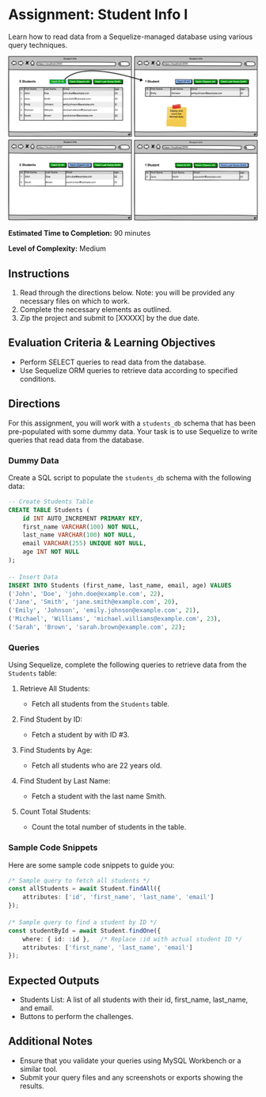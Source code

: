 #  Assignment: Student Info I
Learn how to read data from a Sequelize-managed database using various query techniques.


![Wireframe](./assets/Student%20Info.png)

**Estimated Time to Completion:** 90 minutes

**Level of Complexity:** Medium

## Instructions
1. Read through the directions below. Note: you will be provided any necessary files on which to work.
2. Complete the necessary elements as outlined.
3. Zip the project and submit to [XXXXX] by the due date.

## Evaluation Criteria & Learning Objectives
- Perform SELECT queries to read data from the database.
- Use Sequelize ORM queries to retrieve data according to specified conditions.

## Directions
For this assignment, you will work with a `students_db` schema that has been pre-populated with some dummy data. Your task is to use Sequelize to write queries that read data from the database.

### Dummy Data
Create a SQL script to populate the `students_db` schema with the following data:

```sql
-- Create Students Table
CREATE TABLE Students (
    id INT AUTO_INCREMENT PRIMARY KEY,
    first_name VARCHAR(100) NOT NULL,
    last_name VARCHAR(100) NOT NULL,
    email VARCHAR(255) UNIQUE NOT NULL,
    age INT NOT NULL
);

-- Insert Data
INSERT INTO Students (first_name, last_name, email, age) VALUES
('John', 'Doe', 'john.doe@example.com', 22),
('Jane', 'Smith', 'jane.smith@example.com', 20),
('Emily', 'Johnson', 'emily.johnson@example.com', 21),
('Michael', 'Williams', 'michael.williams@example.com', 23),
('Sarah', 'Brown', 'sarah.brown@example.com', 22);
```

### Queries
Using Sequelize, complete the following queries to retrieve data from the `Students` table:

1. Retrieve All Students:
   - Fetch all students from the `Students` table.

2. Find Student by ID:
   - Fetch a student by with ID #3.

3. Find Students by Age:
   - Fetch all students who are 22 years old.

4. Find Student by Last Name:
   - Fetch a student with the last name Smith.

5. Count Total Students:
   - Count the total number of students in the table.

### Sample Code Snippets
Here are some sample code snippets to guide you:

```ts
/* Sample query to fetch all students */
const allStudents = await Student.findAll({
    attributes: ['id', 'first_name', 'last_name', 'email']
});

/* Sample query to find a student by ID */
const studentById = await Student.findOne({
    where: { id: :id },   /* Replace :id with actual student ID */
    attributes: ['first_name', 'last_name', 'email']
});
```

## Expected Outputs
- Students List: A list of all students with their id, first_name, last_name, and email.
- Buttons to perform the challenges.

## Additional Notes
- Ensure that you validate your queries using MySQL Workbench or a similar tool.
- Submit your query files and any screenshots or exports showing the results.
